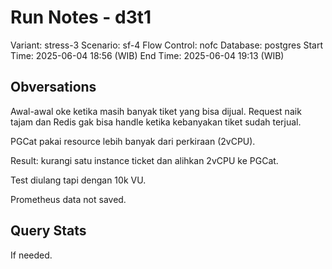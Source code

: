# Run Notes - d3t1

Variant: stress-3
Scenario: sf-4
Flow Control: nofc
Database: postgres
Start Time: 2025-06-04 18:56 (WIB)
End Time: 2025-06-04 19:13 (WIB)

## Obversations

Awal-awal oke ketika masih banyak tiket yang bisa dijual. Request naik tajam dan Redis gak bisa handle ketika kebanyakan tiket sudah terjual.

PGCat pakai resource lebih banyak dari perkiraan (2vCPU).

Result: kurangi satu instance ticket dan alihkan 2vCPU ke PGCat.

Test diulang tapi dengan 10k VU.

Prometheus data not saved.

## Query Stats

If needed.
